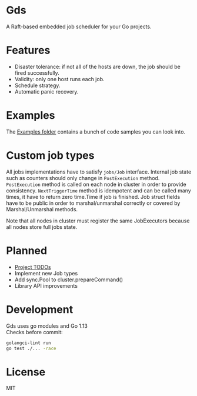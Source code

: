 # Gds
A Raft-based embedded job scheduler for your Go projects.

# Features
- Disaster tolerance: if not all of the hosts are down, the job should be fired successfully.
- Validity: only one host runs each job.
- Schedule strategy.
- Automatic panic recovery.

# Examples
The [Examples folder](examples) contains a bunch of code samples you can look into.

# Custom job types
All jobs implementations have to satisfy `jobs/Job` interface. Internal job state such as counters should only change in `PostExecution` method. 
`PostExecution` method is called on each node in cluster in order to provide consistency.
`NextTriggerTime` method is idempotent and can be called many times, it have to return zero time.Time if job is finished. 
Job struct fields have to be public in order to marshal/unmarshal correctly or covered by Marshal/Unmarshal methods.

Note that all nodes in cluster must register the same JobExecutors because all nodes store full jobs state. 

# Planned
- [Project TODOs](https://todos.tickgit.com/browse?repo=https://github.com/integration-system/gds)
- Implement new Job types
- Add sync.Pool to cluster.prepareCommand()
- Library API improvements

# Development
Gds uses go modules and Go 1.13  
Checks before commit:
```bash
golangci-lint run
go test ./... -race
```

# License
MIT

